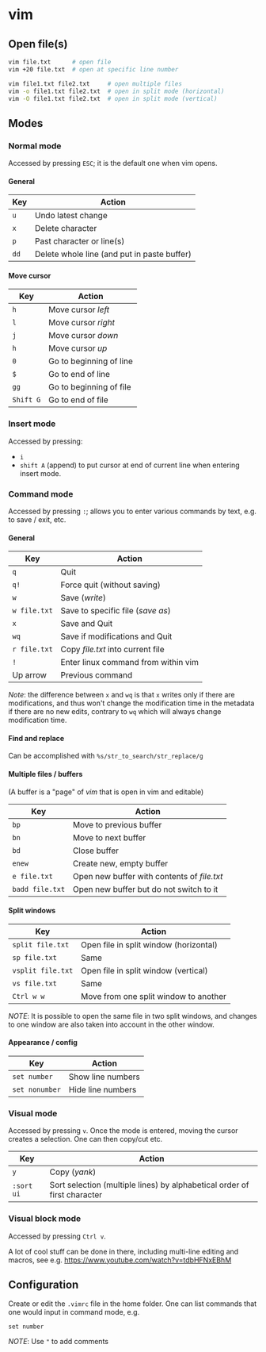 # vim

## Open file(s)

```bash
vim file.txt      # open file
vim +20 file.txt  # open at specific line number

vim file1.txt file2.txt     # open multiple files
vim -o file1.txt file2.txt  # open in split mode (horizontal)
vim -O file1.txt file2.txt  # open in split mode (vertical)
```

## Modes

### Normal mode

Accessed by pressing `ESC`;
it is the default one when vim opens.

#### General

| Key | Action |
| -------- | ----------- |
| `u` | Undo latest change |
| `x` | Delete character |
| `p` | Past character or line(s) |
| `dd` | Delete whole line (and put in paste buffer) |


#### Move cursor

| Key | Action |
| -------- | ----------- |
| `h` | Move cursor *left* |
| `l` | Move cursor *right* |
| `j` | Move cursor *down* |
| `h` | Move cursor *up* |
| `0` | Go to beginning of line |
| `$` | Go to end of line |
| `gg` | Go to beginning of file |
| `Shift G` | Go to end of file |


### Insert mode

Accessed by pressing:
- `i`
- `shift A` (append) to put cursor at end of current line when entering insert mode.

### Command mode

Accessed by pressing `:`;
allows you to enter various commands by text, e.g. to save / exit, etc.

#### General

| Key | Action |
| -------- | ----------- |
| `q` | Quit |
| `q!`| Force quit (without saving) |
| `w` | Save (*write*) |
| `w file.txt` | Save to specific file (*save as*) |
| `x` | Save and Quit |
| `wq`| Save if modifications and Quit |
| `r file.txt`| Copy *file.txt* into current file |
| `!`| Enter linux command from within vim|
| Up arrow | Previous command |

*Note*: the difference between `x` and `wq` is that `x` writes only if there are modifications, and thus won't change the modification time in the metadata if there are no new edits, contrary to `wq` which will always change modification time.

#### Find and replace

Can be accomplished with `%s/str_to_search/str_replace/g`


#### Multiple files / buffers

(A buffer is a "page" of *vim* that is open in vim and editable)

| Key | Action |
| -------- | ----------- |
| `bp` | Move to previous buffer |
| `bn` | Move to next buffer |
| `bd` | Close buffer |
| `enew` | Create new, empty buffer |
| `e file.txt` | Open new buffer with contents of *file.txt* |
| `badd file.txt` | Open new buffer but do not switch to it |


#### Split windows

| Key | Action |
| -------- | ----------- |
| `split file.txt` | Open file in split window (horizontal) |
| `sp file.txt` | Same |
| `vsplit file.txt` | Open file in split window (vertical) |
| `vs file.txt` | Same |
| `Ctrl w w`| Move from one split window to another |


*NOTE*: It is possible to open the same file in two split windows, and changes to one window are also taken into account in the other window.


#### Appearance / config

| Key | Action |
| -------- | ----------- |
| `set number` | Show line numbers |
| `set nonumber` | Hide line numbers |

### Visual mode

Accessed by pressing `v`.
Once the mode is entered, moving the cursor creates a selection.
One can then copy/cut etc.

| Key | Action |
| -------- | ----------- |
| `y` | Copy (*yank*) |
| `:sort ui` | Sort selection (multiple lines) by alphabetical order of first character |


### Visual block mode

Accessed by pressing `Ctrl v`.

A lot of cool stuff can be done in there, including multi-line editing and macros, see e.g.
https://www.youtube.com/watch?v=tdbHFNxEBhM


## Configuration

Create or edit the `.vimrc` file in the home folder.
One can list commands that one would input in command mode, e.g.

```vim
set number
```

*NOTE*: Use `"` to add comments





